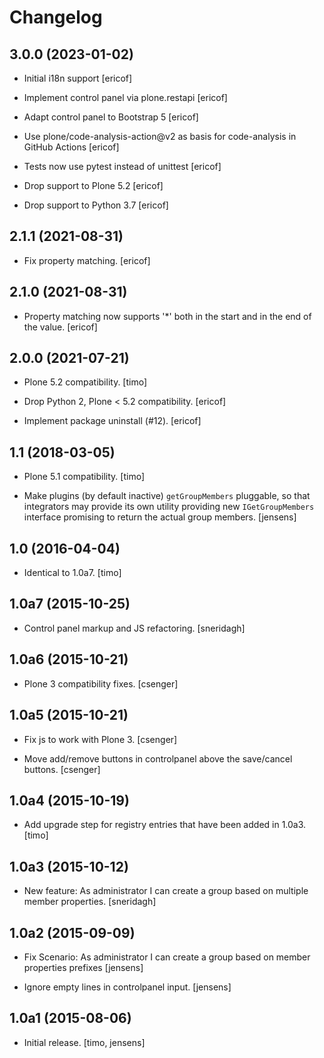 # Changelog

## 3.0.0 (2023-01-02)

- Initial i18n support
  [ericof]

- Implement control panel via plone.restapi
  [ericof]

- Adapt control panel to Bootstrap 5
  [ericof]

- Use plone/code-analysis-action@v2 as basis for code-analysis in GitHub Actions
  [ericof]

- Tests now use pytest instead of unittest
  [ericof]

- Drop support to Plone 5.2
  [ericof]

- Drop support to Python 3.7
  [ericof]


## 2.1.1 (2021-08-31)

- Fix property matching.
  [ericof]


## 2.1.0 (2021-08-31)

- Property matching now supports '*' both in the start and in the end of the value.
  [ericof]


## 2.0.0 (2021-07-21)

- Plone 5.2 compatibility.
  [timo]

- Drop Python 2, Plone < 5.2 compatibility.
  [ericof]

- Implement package uninstall (#12).
  [ericof]


## 1.1 (2018-03-05)

- Plone 5.1 compatibility.
  [timo]

- Make plugins (by default inactive) ``getGroupMembers`` pluggable, so that
  integrators may provide its own utility providing new ``IGetGroupMembers``
  interface promising to return the actual group members.
  [jensens]


## 1.0 (2016-04-04)

- Identical to 1.0a7.
  [timo]


## 1.0a7 (2015-10-25)

- Control panel markup and JS refactoring.
  [sneridagh]


## 1.0a6 (2015-10-21)

- Plone 3 compatibility fixes.
  [csenger]


## 1.0a5 (2015-10-21)

- Fix js to work with Plone 3.
  [csenger]

- Move add/remove buttons in controlpanel above the save/cancel buttons.
  [csenger]


## 1.0a4 (2015-10-19)

- Add upgrade step for registry entries that have been added in 1.0a3.
  [timo]


## 1.0a3 (2015-10-12)

- New feature: As administrator I can create a group based on multiple member properties.
  [sneridagh]


## 1.0a2 (2015-09-09)

- Fix Scenario: As administrator I can create a group based on member
  properties prefixes
  [jensens]

- Ignore empty lines in controlpanel input.
  [jensens]


## 1.0a1 (2015-08-06)

- Initial release.
  [timo, jensens]
